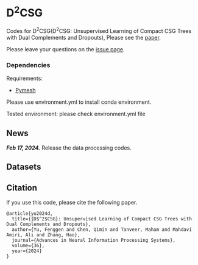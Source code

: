 # D<sup>2</sup>CSG
Codes for D<sup>2</sup>CSG(D<sup>2</sup>CSG: Unsupervised Learning of Compact CSG Trees with Dual Complements and Dropouts), Please see the [paper](https://openreview.net/pdf?id=tQYGjnxPOm).

Please leave your questions on the [issue page](https://github.com/FENGGENYU/D2CSG/issues).

### Dependencies

Requirements:
- [Pymesh](https://github.com/PyMesh/PyMesh/releases)

Please use environment.yml to install conda environment.

Tested environment: please check environment.yml file

## News
***Feb 17, 2024.*** Release the data processing codes.

## Datasets

## Citation
If you use this code, please cite the following paper.
```
@article{yu2024d,
  title={{D$^2$CSG}: Unsupervised Learning of Compact CSG Trees with Dual Complements and Dropouts},
  author={Yu, Fenggen and Chen, Qimin and Tanveer, Maham and Mahdavi Amiri, Ali and Zhang, Hao},
  journal={Advances in Neural Information Processing Systems},
  volume={36},
  year={2024}
}
```